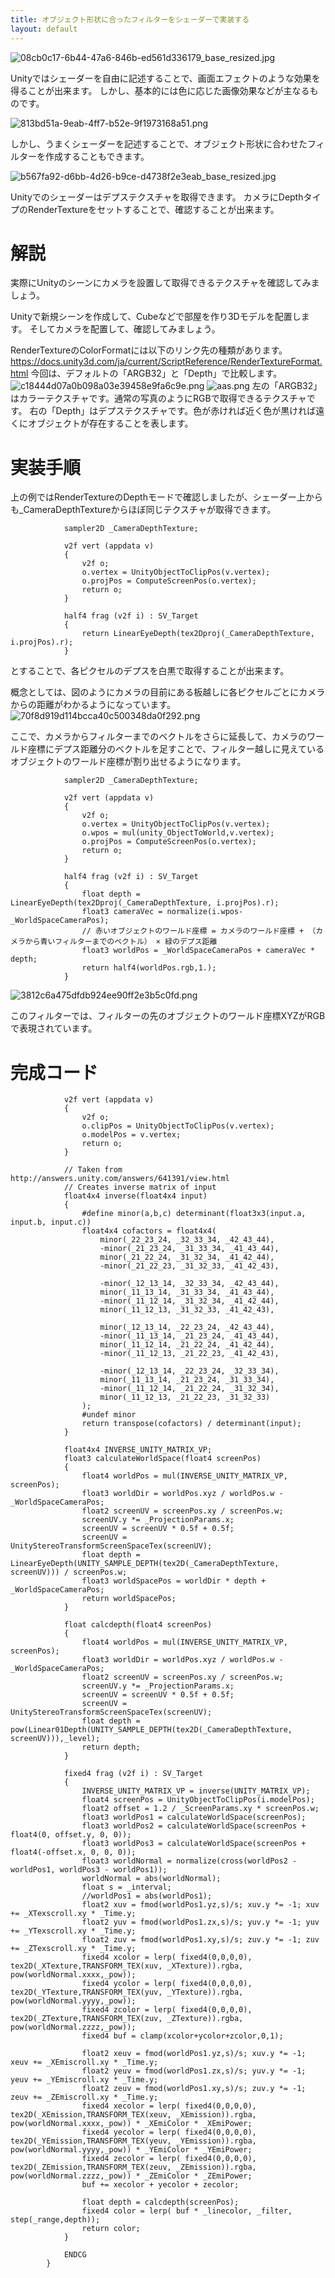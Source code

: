 ```yaml
---
title: オブジェクト形状に合ったフィルターをシェーダーで実装する
layout: default
---
```


![08cb0c17-6b44-47a6-846b-ed561d336179_base_resized.jpg](https://qiita-image-store.s3.ap-northeast-1.amazonaws.com/0/392903/69bb9bb3-367b-c7e5-3b3f-71e9abd81581.jpeg)

Unityではシェーダーを自由に記述することで、画面エフェクトのような効果を得ることが出来ます。
しかし、基本的には色に応じた画像効果などが主なるものです。

![813bd51a-9eab-4ff7-b52e-9f1973168a51.png](https://qiita-image-store.s3.ap-northeast-1.amazonaws.com/0/392903/69d1e477-cbd9-7141-d9e9-e3c81a789c6e.png)

しかし、うまくシェーダーを記述することで、オブジェクト形状に合わせたフィルターを作成することもできます。

![b567fa92-d6bb-4d26-b9ce-d4738f2e3eab_base_resized.jpg](https://qiita-image-store.s3.ap-northeast-1.amazonaws.com/0/392903/6756de0b-8fa4-90e4-062a-b0862bd554c6.jpeg)

 Unityでのシェーダーはデプステクスチャを取得できます。
カメラにDepthタイプのRenderTextureをセットすることで、確認することが出来ます。

# 解説

実際にUnityのシーンにカメラを設置して取得できるテクスチャを確認してみましょう。

Unityで新規シーンを作成して、Cubeなどで部屋を作り3Dモデルを配置します。
そしてカメラを配置して、確認してみましょう。

RenderTextureのColorFormatには以下のリンク先の種類があります。
https://docs.unity3d.com/ja/current/ScriptReference/RenderTextureFormat.html
今回は、デフォルトの「ARGB32」と「Depth」で比較します。
![c18444d07a0b098a03e39458e9fa6c9e.png](https://qiita-image-store.s3.ap-northeast-1.amazonaws.com/0/392903/24b8ffbb-acb7-2a50-8c31-cb2b289f295b.png)
![aas.png](https://qiita-image-store.s3.ap-northeast-1.amazonaws.com/0/392903/5774205b-271f-5818-629d-2ae43d93b26f.png)
左の「ARGB32」はカラーテクスチャです。通常の写真のようにRGBで取得できるテクスチャです。
右の「Depth」はデプステクスチャです。色が赤ければ近く色が黒ければ遠くにオブジェクトが存在することを表します。


# 実装手順

上の例ではRenderTextureのDepthモードで確認しましたが、シェーダー上からも_CameraDepthTextureからほぼ同じテクスチャが取得できます。
```
            sampler2D _CameraDepthTexture;

            v2f vert (appdata v)
            {
                v2f o;
                o.vertex = UnityObjectToClipPos(v.vertex);
                o.projPos = ComputeScreenPos(o.vertex);
                return o;
            }

            half4 frag (v2f i) : SV_Target
            {
                return LinearEyeDepth(tex2Dproj(_CameraDepthTexture, i.projPos).r);
            }
```
とすることで、各ピクセルのデプスを白黒で取得することが出来ます。

概念としては、図のようにカメラの目前にある板越しに各ピクセルごとにカメラからの距離がわかるようになっています。
![70f8d919d114bcca40c500348da0f292.png](https://qiita-image-store.s3.ap-northeast-1.amazonaws.com/0/392903/30a6cd27-de6e-5934-5604-519c898caa12.png)

ここで、カメラからフィルターまでのベクトルをさらに延長して、カメラのワールド座標にデプス距離分のベクトルを足すことで、フィルター越しに見えているオブジェクトのワールド座標が割り出せるようになります。
```
            sampler2D _CameraDepthTexture;

            v2f vert (appdata v)
            {
                v2f o;
                o.vertex = UnityObjectToClipPos(v.vertex);
                o.wpos = mul(unity_ObjectToWorld,v.vertex);
                o.projPos = ComputeScreenPos(o.vertex);
                return o;
            }

            half4 frag (v2f i) : SV_Target
            {
                float depth = LinearEyeDepth(tex2Dproj(_CameraDepthTexture, i.projPos).r);
                float3 cameraVec = normalize(i.wpos-_WorldSpaceCameraPos);
                // 赤いオブジェクトのワールド座標 = カメラのワールド座標 + （カメラから青いフィルターまでのベクトル） × 緑のデプス距離
                float3 worldPos = _WorldSpaceCameraPos + cameraVec * depth;
                return half4(worldPos.rgb,1.);
            }
```
![3812c6a475dfdb924ee90ff2e3b5c0fd.png](https://qiita-image-store.s3.ap-northeast-1.amazonaws.com/0/392903/f65a6bf9-521a-5b41-21df-69e9e288690d.png)

このフィルターでは、フィルターの先のオブジェクトのワールド座標XYZがRGBで表現されています。

# 完成コード
```
			v2f vert (appdata v)
			{
				v2f o;
				o.clipPos = UnityObjectToClipPos(v.vertex);
				o.modelPos = v.vertex;
				return o;
			}

			// Taken from http://answers.unity.com/answers/641391/view.html
			// Creates inverse matrix of input
			float4x4 inverse(float4x4 input)
			{
				#define minor(a,b,c) determinant(float3x3(input.a, input.b, input.c))
				float4x4 cofactors = float4x4(
					minor(_22_23_24, _32_33_34, _42_43_44), 
					-minor(_21_23_24, _31_33_34, _41_43_44),
					minor(_21_22_24, _31_32_34, _41_42_44),
					-minor(_21_22_23, _31_32_33, _41_42_43),

					-minor(_12_13_14, _32_33_34, _42_43_44),
					minor(_11_13_14, _31_33_34, _41_43_44),
					-minor(_11_12_14, _31_32_34, _41_42_44),
					minor(_11_12_13, _31_32_33, _41_42_43),

					minor(_12_13_14, _22_23_24, _42_43_44),
					-minor(_11_13_14, _21_23_24, _41_43_44),
					minor(_11_12_14, _21_22_24, _41_42_44),
					-minor(_11_12_13, _21_22_23, _41_42_43),

					-minor(_12_13_14, _22_23_24, _32_33_34),
					minor(_11_13_14, _21_23_24, _31_33_34),
					-minor(_11_12_14, _21_22_24, _31_32_34),
					minor(_11_12_13, _21_22_23, _31_32_33)
				);
				#undef minor
				return transpose(cofactors) / determinant(input);
			}

			float4x4 INVERSE_UNITY_MATRIX_VP;
			float3 calculateWorldSpace(float4 screenPos)
			{	
				float4 worldPos = mul(INVERSE_UNITY_MATRIX_VP, screenPos);
				float3 worldDir = worldPos.xyz / worldPos.w - _WorldSpaceCameraPos;
				float2 screenUV = screenPos.xy / screenPos.w;
				screenUV.y *= _ProjectionParams.x;
				screenUV = screenUV * 0.5f + 0.5f;
				screenUV = UnityStereoTransformScreenSpaceTex(screenUV);
				float depth = LinearEyeDepth(UNITY_SAMPLE_DEPTH(tex2D(_CameraDepthTexture, screenUV))) / screenPos.w;
				float3 worldSpacePos = worldDir * depth + _WorldSpaceCameraPos;
				return worldSpacePos;
			}

			float calcdepth(float4 screenPos)
			{	
				float4 worldPos = mul(INVERSE_UNITY_MATRIX_VP, screenPos);
				float3 worldDir = worldPos.xyz / worldPos.w - _WorldSpaceCameraPos;
				float2 screenUV = screenPos.xy / screenPos.w;
				screenUV.y *= _ProjectionParams.x;
				screenUV = screenUV * 0.5f + 0.5f;
				screenUV = UnityStereoTransformScreenSpaceTex(screenUV);
				float depth = pow(Linear01Depth(UNITY_SAMPLE_DEPTH(tex2D(_CameraDepthTexture, screenUV))),_level);
				return depth;
			}

			fixed4 frag (v2f i) : SV_Target
			{
				INVERSE_UNITY_MATRIX_VP = inverse(UNITY_MATRIX_VP);
				float4 screenPos = UnityObjectToClipPos(i.modelPos); 
				float2 offset = 1.2 / _ScreenParams.xy * screenPos.w; 
				float3 worldPos1 = calculateWorldSpace(screenPos);
				float3 worldPos2 = calculateWorldSpace(screenPos + float4(0, offset.y, 0, 0));
				float3 worldPos3 = calculateWorldSpace(screenPos + float4(-offset.x, 0, 0, 0));
				float3 worldNormal = normalize(cross(worldPos2 - worldPos1, worldPos3 - worldPos1));
				worldNormal = abs(worldNormal);
				float s = _interval;
				//worldPos1 = abs(worldPos1);
				float2 xuv = fmod(worldPos1.yz,s)/s; xuv.y *= -1; xuv += _XTexscroll.xy * _Time.y;
				float2 yuv = fmod(worldPos1.zx,s)/s; yuv.y *= -1; yuv += _YTexscroll.xy * _Time.y;
				float2 zuv = fmod(worldPos1.xy,s)/s; zuv.y *= -1; zuv += _ZTexscroll.xy * _Time.y;
				fixed4 xcolor = lerp( fixed4(0,0,0,0), tex2D(_XTexture,TRANSFORM_TEX(xuv, _XTexture)).rgba, pow(worldNormal.xxxx,_pow));
				fixed4 ycolor = lerp( fixed4(0,0,0,0), tex2D(_YTexture,TRANSFORM_TEX(yuv, _YTexture)).rgba, pow(worldNormal.yyyy,_pow));
				fixed4 zcolor = lerp( fixed4(0,0,0,0), tex2D(_ZTexture,TRANSFORM_TEX(zuv, _ZTexture)).rgba, pow(worldNormal.zzzz,_pow));
				fixed4 buf = clamp(xcolor+ycolor+zcolor,0,1);

				float2 xeuv = fmod(worldPos1.yz,s)/s; xuv.y *= -1; xeuv += _XEmiscroll.xy * _Time.y;
				float2 yeuv = fmod(worldPos1.zx,s)/s; yuv.y *= -1; yeuv += _YEmiscroll.xy * _Time.y;
				float2 zeuv = fmod(worldPos1.xy,s)/s; zuv.y *= -1; zeuv += _ZEmiscroll.xy * _Time.y;
				fixed4 xecolor = lerp( fixed4(0,0,0,0), tex2D(_XEmission,TRANSFORM_TEX(xeuv, _XEmission)).rgba, pow(worldNormal.xxxx,_pow)) * _XEmiColor * _XEmiPower;
				fixed4 yecolor = lerp( fixed4(0,0,0,0), tex2D(_YEmission,TRANSFORM_TEX(yeuv, _YEmission)).rgba, pow(worldNormal.yyyy,_pow)) * _YEmiColor * _YEmiPower;
				fixed4 zecolor = lerp( fixed4(0,0,0,0), tex2D(_ZEmission,TRANSFORM_TEX(zeuv, _ZEmission)).rgba, pow(worldNormal.zzzz,_pow)) * _ZEmiColor * _ZEmiPower;
				buf += xecolor + yecolor + zecolor;

				float depth = calcdepth(screenPos);
				fixed4 color = lerp( buf * _linecolor, _filter, step(_range,depth));
				return color;
			}

			ENDCG
		}
```
